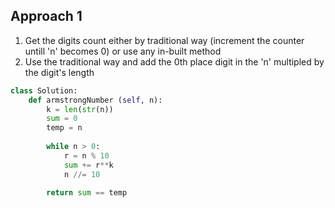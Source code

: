 ## Approach 1
1. Get the digits count either by traditional way (increment the counter untill 'n' becomes 0) or use any in-built method
2. Use the traditional way and add the 0th place digit in the 'n' multipled by the digit's length

```Python
class Solution:
    def armstrongNumber (self, n):
        k = len(str(n))
        sum = 0
        temp = n
        
        while n > 0:
            r = n % 10
            sum += r**k
            n //= 10
        
        return sum == temp
```
